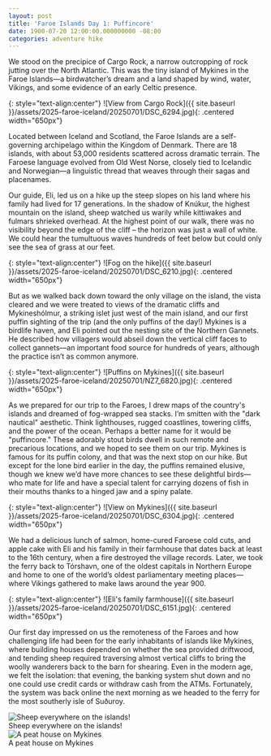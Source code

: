 ```yaml
---
layout: post
title: 'Faroe Islands Day 1: Puffincore'
date: 1900-07-20 12:00:00.000000000 -08:00
categories: adventure hike
---
```

<link rel="stylesheet" href="{{ site.baseurl }}/post-styles.css">

We stood on the precipice of Cargo Rock, a narrow outcropping of rock jutting over the North Atlantic. This was the tiny island of Mykines in the Faroe Islands—a birdwatcher’s dream and a land shaped by wind, water, Vikings, and some evidence of an early Celtic presence. 

{: style="text-align:center"}
![View from Cargo Rock]({{ site.baseurl }}/assets/2025-faroe-iceland/20250701/DSC_6294.jpg){: .centered width="650px"}

Located between Iceland and Scotland, the Faroe Islands are a self-governing archipelago within the Kingdom of Denmark. There are 18 islands, with about 53,000 residents scattered across dramatic terrain. The Faroese language evolved from Old West Norse, closely tied to Icelandic and Norwegian—a linguistic thread that weaves through their sagas and placenames. 

Our guide, Eli, led us on a hike up the steep slopes on his land where his family had lived for 17 generations. In the shadow of Knúkur, the highest mountain on the island, sheep watched us warily while kittiwakes and fulmars shrieked overhead. At the highest point of our walk, there was no visibility beyond the edge of the cliff – the horizon was just a wall of white. We could hear the tumultuous waves hundreds of feet below but could only see the sea of grass at our feet. 

{: style="text-align:center"}
![Fog on the hike]({{ site.baseurl }}/assets/2025-faroe-iceland/20250701/DSC_6210.jpg){: .centered width="650px"}

But as we walked back down toward the only village on the island, the vista cleared and we were treated to views of the dramatic cliffs and Mykineshólmur, a striking islet just west of the main island, and our first puffin sighting of the trip (and the only puffins of the day!) Mykines is a birdlife haven, and Eli pointed out the nesting site of the Northern Gannets. He described how villagers would abseil down the vertical cliff faces to collect gannets—an important food source for hundreds of years, although the practice isn’t as common anymore. 

{: style="text-align:center"}
![Puffins on Mykines]({{ site.baseurl }}/assets/2025-faroe-iceland/20250701/NZ7_6820.jpg){: .centered width="650px"}

As we prepared for our trip to the Faroes, I drew maps of the country's islands and dreamed of fog-wrapped sea stacks. I’m smitten with the "dark nautical" aesthetic. Think lighthouses, rugged coastlines, towering cliffs, and the power of the ocean. Perhaps a better name for it would be "puffincore." These adorably stout birds dwell in such remote and precarious locations, and we hoped to see them on our trip. Mykines is famous for its puffin colony, and that was the next stop on our hike. But except for the lone bird earlier in the day, the puffins remained elusive, though we knew we’d have more chances to see these delightful birds—who mate for life and have a special talent for carrying dozens of fish in their mouths thanks to a hinged jaw and a spiny palate. 

{: style="text-align:center"}
![View on Mykines]({{ site.baseurl }}/assets/2025-faroe-iceland/20250701/DSC_6304.jpg){: .centered width="650px"}

We had a delicious lunch of salmon, home-cured Faroese cold cuts, and apple cake with Eli and his family in their farmhouse that dates back at least to the 16th century, when a fire destroyed the village records. Later, we took the ferry back to Tórshavn, one of the oldest capitals in Northern Europe and home to one of the world’s oldest parliamentary meeting places—where Vikings gathered to make laws around the year 900. 

{: style="text-align:center"}
![Eli's family farmhouse]({{ site.baseurl }}/assets/2025-faroe-iceland/20250701/DSC_6151.jpg){: .centered width="650px"}

Our first day impressed on us the remoteness of the Faroes and how challenging life had been for the early inhabitants of islands like Mykines, where building houses depended on whether the sea provided driftwood, and tending sheep required traversing almost vertical cliffs to bring the woolly wanderers back to the barn for shearing. Even in the modern age, we felt the isolation: that evening, the banking system shut down and no one could use credit cards or withdraw cash from the ATMs. Fortunately, the system was back online the next morning as we headed to the ferry for the most southerly isle of Suðuroy.  

<div class="galleryouter2">
  <div class="galleryinner">
    <img src="{{ site.baseurl }}/assets/2025-faroe-iceland/20250701/DSC_6216.jpg" alt="Sheep everywhere on the islands!">
    <div class="description">Sheep everywhere on the islands!</div>
  </div>
</div>
<div class="galleryouter2">
  <div class="galleryinner">
    <img src="{{ site.baseurl }}/assets/2025-faroe-iceland/20250701/DSC_6186.jpg" alt="A peat house on Mykines">
    <div class="description">A peat house on Mykines</div>
  </div>
</div>
<div class="endgallery"></div>


